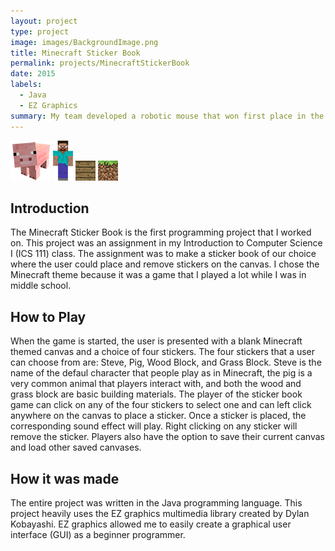```yaml
---
layout: project
type: project
image: images/BackgroundImage.png
title: Minecraft Sticker Book
permalink: projects/MinecraftStickerBook
date: 2015
labels:
  - Java
  - EZ Graphics
summary: My team developed a robotic mouse that won first place in the 2015 UH Micromouse competition.
---
```


<div class="ui small rounded images">
  <img class="ui image" src="../images/Pig.png">
  <img class="ui image" src="../images/Steve.png">
  <img class="ui image" src="../images/WoodBlock.png">
  <img class="ui image" src="../images/GrassBlock.png">
</div>

<H2>Introduction</H2>
The Minecraft Sticker Book is the first programming project that I worked on. This project was an assignment in my Introduction to Computer Science I (ICS 111) class. The assignment was to make a sticker book of our choice where the user could place and remove stickers on the canvas. I chose the Minecraft theme because it was a game that I played a lot while I was in middle school. 

<H2>How to Play</H2>
When the game is started, the user is presented with a blank Minecraft themed canvas and a choice of four stickers. The four stickers that a user can choose from are: Steve, Pig, Wood Block, and Grass Block. Steve is the name of the defaul character that people play as in Minecraft, the pig is a very common animal that players interact with, and both the wood and grass block are basic building materials. The player of the sticker book game can click on any of the four stickers to select one and can left click anywhere on the canvas to place a sticker. Once a sticker is placed, the corresponding sound effect will play. Right clicking on any sticker will remove the sticker. Players also have the option to save their current canvas and load other saved canvases.

<H2>How it was made</H2>
The entire project was written in the Java programming language. This project heavily uses the EZ graphics multimedia library created by Dylan Kobayashi. EZ graphics allowed me to easily create a graphical user interface (GUI) as a beginner programmer. 




